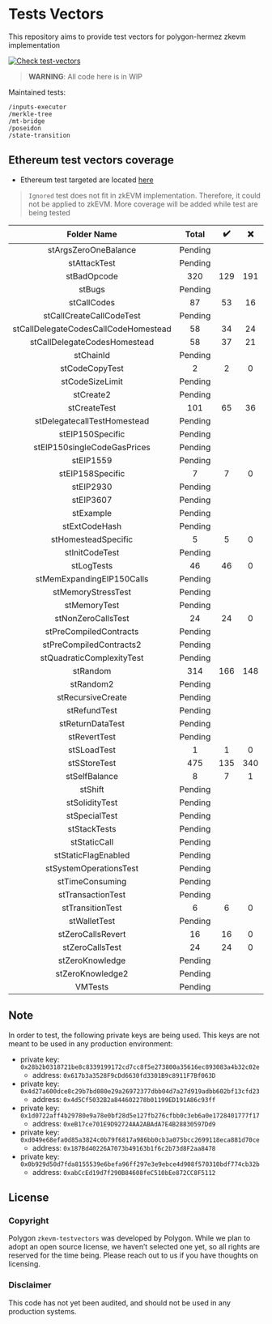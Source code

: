 # Tests Vectors
This repository aims to provide test vectors for polygon-hermez zkevm implementation

[![Check test-vectors](https://github.com/0xPolygonHermez/zkevm-testvectors/actions/workflows/main.yaml/badge.svg)](https://github.com/0xPolygonHermez/zkevm-testvectors/actions/workflows/main.yaml)

> **WARNING**: All code here is in WIP

Maintained tests:

```
/inputs-executor
/merkle-tree
/mt-bridge
/poseidon
/state-transition
```

## Ethereum test vectors coverage
- Ethereum test targeted are located [here](https://github.com/ethereum/tests/tree/develop/BlockchainTests/GeneralStateTests)
> `Ignored` test does not fit in zkEVM implementation. Therefore, it could not be applied to zkEVM.
> More coverage will be added while test are being tested

|             Folder Name              |  Total  | :heavy_check_mark: | :x: | Ignored | Coverage |
|:------------------------------------:|:-------:|:------------------:|:---:|:-------:|:--------:|
|         stArgsZeroOneBalance         | Pending |                    |     |         |          |
|             stAttackTest             | Pending |                    |     |         |          |
|             stBadOpcode              |   320   |        129         | 191 |         |   40%    |
|                stBugs                | Pending |                    |     |         |          |
|             stCallCodes              |   87    |         53         | 16  |         |   61%    |
|       stCallCreateCallCodeTest       | Pending |                    |     |         |          |
| stCallDelegateCodesCallCodeHomestead |   58    |         34         | 24  |         |   59%    |
|     stCallDelegateCodesHomestead     |   58    |         37         | 21  |         |   64%    |
|              stChainId               | Pending |                    |     |         |          |
|            stCodeCopyTest            |    2    |         2          |  0  |         |   100%   |
|           stCodeSizeLimit            | Pending |                    |     |         |          |
|              stCreate2               | Pending |                    |     |         |          |
|             stCreateTest             |   101   |         65         | 36  |         |   64%    |
|     stDelegatecallTestHomestead      | Pending |                    |     |         |          |
|           stEIP150Specific           | Pending |                    |     |         |          |
|     stEIP150singleCodeGasPrices      | Pending |                    |     |         |          |
|              stEIP1559               | Pending |                    |     |         |          |
|           stEIP158Specific           |    7    |         7          |  0  |         |   100%   |
|              stEIP2930               | Pending |                    |     |         |          |
|              stEIP3607               | Pending |                    |     |         |          |
|              stExample               | Pending |                    |     |         |          |
|            stExtCodeHash             | Pending |                    |     |         |          |
|         stHomesteadSpecific          |    5    |         5          |  0  |         |   100%   |
|            stInitCodeTest            | Pending |                    |     |         |          |
|              stLogTests              |   46    |         46         |  0  |         |   100%   |
|      stMemExpandingEIP150Calls       | Pending |                    |     |         |          |
|          stMemoryStressTest          | Pending |                    |     |         |          |
|             stMemoryTest             | Pending |                    |     |         |          |
|          stNonZeroCallsTest          |   24    |         24         |  0  |         |   100%   |
|        stPreCompiledContracts        | Pending |                    |     |         |          |
|       stPreCompiledContracts2        | Pending |                    |     |         |          |
|      stQuadraticComplexityTest       | Pending |                    |     |         |          |
|               stRandom               |   314   |        166         | 148 |         |   53%    |
|              stRandom2               | Pending |                    |     |         |          |
|          stRecursiveCreate           | Pending |                    |     |         |          |
|             stRefundTest             | Pending |                    |     |         |          |
|           stReturnDataTest           | Pending |                    |     |         |          |
|             stRevertTest             | Pending |                    |     |         |          |
|             stSLoadTest              |    1    |         1          |  0  |         |   100%   |
|             stSStoreTest             |   475   |        135         | 340 |         |   28%    |
|            stSelfBalance             |    8    |         7          |  1  |         |   88%    |
|               stShift                | Pending |                    |     |         |          |
|            stSolidityTest            | Pending |                    |     |         |          |
|            stSpecialTest             | Pending |                    |     |         |          |
|             stStackTests             | Pending |                    |     |         |          |
|             stStaticCall             | Pending |                    |     |         |          |
|         stStaticFlagEnabled          | Pending |                    |     |         |          |
|        stSystemOperationsTest        | Pending |                    |     |         |          |
|           stTimeConsuming            | Pending |                    |     |         |          |
|          stTransactionTest           | Pending |                    |     |         |          |
|           stTransitionTest           |    6    |         6          |  0  |         |   100%   |
|             stWalletTest             | Pending |                    |     |         |          |
|          stZeroCallsRevert           |   16    |         16         |  0  |         |   100%   |
|           stZeroCallsTest            |   24    |         24         |  0  |         |   100%   |
|           stZeroKnowledge            | Pending |                    |     |         |          |
|           stZeroKnowledge2           | Pending |                    |     |         |          |
|               VMTests                | Pending |                    |     |         |          |

## Note
In order to test, the following private keys are being used. This keys are not meant to be used in any production environment:
- private key: `0x28b2b0318721be8c8339199172cd7cc8f5e273800a35616ec893083a4b32c02e`
  - address: `0x617b3a3528F9cDd6630fd3301B9c8911F7Bf063D`
- private key: `0x4d27a600dce8c29b7bd080e29a26972377dbb04d7a27d919adbb602bf13cfd23`
  - address: `0x4d5Cf5032B2a844602278b01199ED191A86c93ff`
- private key: `0x1d0722aff4b29780e9a78e0bf28d5e127fb276cfbb0c3eb6a0e1728401777f17`
  - address: `0xeB17ce701E9D92724AA2ABAdA7E4B28830597Dd9`
- private key: `0xd049e68efa0d85a3824c0b79f6817a986bb0cb3a075bcc2699118eca881d70ce`
  - address: `0x187Bd40226A7073b49163b1f6c2b73d8F2aa8478`
- private key: `0x0b929d50d7fda8155539e6befa96ff297e3e9ebce4d908f570310bdf774cb32b`
  - address: `0xabCcEd19d7f290B84608feC510bEe872CC8F5112`

## License

### Copyright
Polygon `zkevm-testvectors` was developed by Polygon. While we plan to adopt an open source license, we haven’t selected one yet, so all rights are reserved for the time being. Please reach out to us if you have thoughts on licensing.

### Disclaimer
This code has not yet been audited, and should not be used in any production systems.

